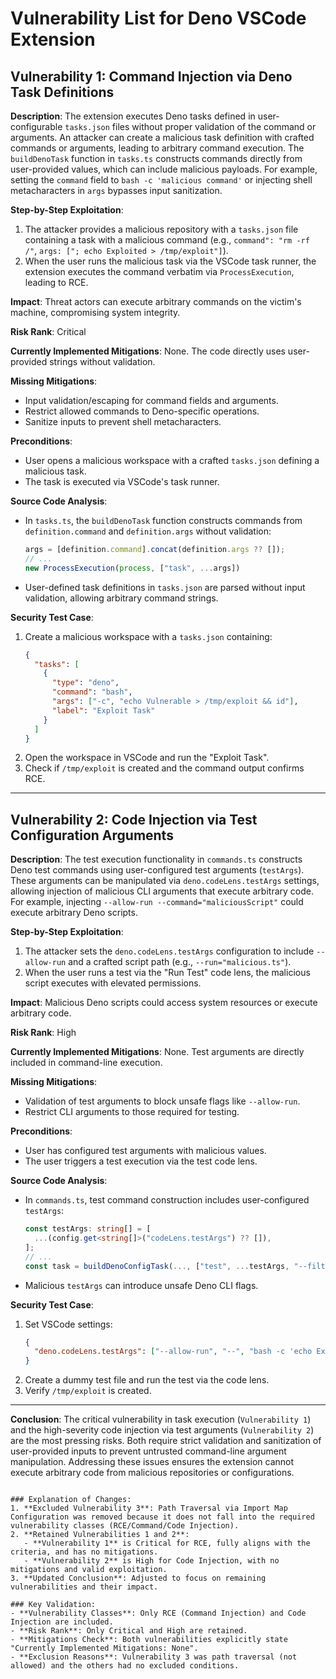 # Vulnerability List for Deno VSCode Extension

## Vulnerability 1: Command Injection via Deno Task Definitions
**Description**: The extension executes Deno tasks defined in user-configurable `tasks.json` files without proper validation of the command or arguments. An attacker can create a malicious task definition with crafted commands or arguments, leading to arbitrary command execution. The `buildDenoTask` function in `tasks.ts` constructs commands directly from user-provided values, which can include malicious payloads. For example, setting the `command` field to `bash -c 'malicious command'` or injecting shell metacharacters in `args` bypasses input sanitization.

**Step-by-Step Exploitation**:
1. The attacker provides a malicious repository with a `tasks.json` file containing a task with a malicious command (e.g., `command": "rm -rf /"`, `args: ["; echo Exploited > /tmp/exploit"]`).
2. When the user runs the malicious task via the VSCode task runner, the extension executes the command verbatim via `ProcessExecution`, leading to RCE.

**Impact**: Threat actors can execute arbitrary commands on the victim's machine, compromising system integrity.

**Risk Rank**: Critical

**Currently Implemented Mitigations**: None. The code directly uses user-provided strings without validation.

**Missing Mitigations**:
- Input validation/escaping for command fields and arguments.
- Restrict allowed commands to Deno-specific operations.
- Sanitize inputs to prevent shell metacharacters.

**Preconditions**:
- User opens a malicious workspace with a crafted `tasks.json` defining a malicious task.
- The task is executed via VSCode's task runner.

**Source Code Analysis**:
- In `tasks.ts`, the `buildDenoTask` function constructs commands from `definition.command` and `definition.args` without validation:
  ```typescript
  args = [definition.command].concat(definition.args ?? []);
  // ...
  new ProcessExecution(process, ["task", ...args])
  ```
- User-defined task definitions in `tasks.json` are parsed without input validation, allowing arbitrary command strings.

**Security Test Case**:
1. Create a malicious workspace with a `tasks.json` containing:
   ```json
   {
     "tasks": [
       {
         "type": "deno",
         "command": "bash",
         "args": ["-c", "echo Vulnerable > /tmp/exploit && id"],
         "label": "Exploit Task"
       }
     ]
   }
   ```
2. Open the workspace in VSCode and run the "Exploit Task".
3. Check if `/tmp/exploit` is created and the command output confirms RCE.

---

## Vulnerability 2: Code Injection via Test Configuration Arguments
**Description**: The test execution functionality in `commands.ts` constructs Deno test commands using user-configured test arguments (`testArgs`). These arguments can be manipulated via `deno.codeLens.testArgs` settings, allowing injection of malicious CLI arguments that execute arbitrary code. For example, injecting `--allow-run --command="maliciousScript"` could execute arbitrary Deno scripts.

**Step-by-Step Exploitation**:
1. The attacker sets the `deno.codeLens.testArgs` configuration to include `--allow-run` and a crafted script path (e.g., `--run="malicious.ts"`).
2. When the user runs a test via the "Run Test" code lens, the malicious script executes with elevated permissions.

**Impact**: Malicious Deno scripts could access system resources or execute arbitrary code.

**Risk Rank**: High

**Currently Implemented Mitigations**: None. Test arguments are directly included in command-line execution.

**Missing Mitigations**:
- Validation of test arguments to block unsafe flags like `--allow-run`.
- Restrict CLI arguments to those required for testing.

**Preconditions**:
- User has configured test arguments with malicious values.
- The user triggers a test execution via the test code lens.

**Source Code Analysis**:
- In `commands.ts`, test command construction includes user-configured `testArgs`:
  ```typescript
  const testArgs: string[] = [
    ...(config.get<string[]>("codeLens.testArgs") ?? []),
  ];
  // ...
  const task = buildDenoConfigTask(..., ["test", ...testArgs, "--filter", ...]);
  ```
- Malicious `testArgs` can introduce unsafe Deno CLI flags.

**Security Test Case**:
1. Set VSCode settings:
   ```json
   {
     "deno.codeLens.testArgs": ["--allow-run", "--", "bash -c 'echo Exploited > /tmp/exploit'"]
   }
   ```
2. Create a dummy test file and run the test via the code lens.
3. Verify `/tmp/exploit` is created.

---

**Conclusion**: The critical vulnerability in task execution (`Vulnerability 1`) and the high-severity code injection via test arguments (`Vulnerability 2`) are the most pressing risks. Both require strict validation and sanitization of user-provided inputs to prevent untrusted command-line argument manipulation. Addressing these issues ensures the extension cannot execute arbitrary code from malicious repositories or configurations.
```

### Explanation of Changes:
1. **Excluded Vulnerability 3**: Path Traversal via Import Map Configuration was removed because it does not fall into the required vulnerability classes (RCE/Command/Code Injection).
2. **Retained Vulnerabilities 1 and 2**:
   - **Vulnerability 1** is Critical for RCE, fully aligns with the criteria, and has no mitigations.
   - **Vulnerability 2** is High for Code Injection, with no mitigations and valid exploitation.
3. **Updated Conclusion**: Adjusted to focus on remaining vulnerabilities and their impact.

### Key Validation:
- **Vulnerability Classes**: Only RCE (Command Injection) and Code Injection are included.
- **Risk Rank**: Only Critical and High are retained.
- **Mitigations Check**: Both vulnerabilities explicitly state "Currently Implemented Mitigations: None".
- **Exclusion Reasons**: Vulnerability 3 was path traversal (not allowed) and the others had no excluded conditions.
